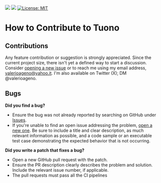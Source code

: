![](https://github.com/tuono-labs/tuono/actions/workflows/rust.yml/badge.svg)
![](https://github.com/tuono-labs/tuono/actions/workflows/typescript.yml/badge.svg)
[![License: MIT](https://img.shields.io/badge/License-MIT-yellow.svg)](https://opensource.org/licenses/MIT)

# How to Contribute to Tuono

## Contributions

Any feature contribution or suggestion is strongly appreciated.
Since the current project size, there isn't yet a defined way to start a discussion. Consider [opening a new issue](https://github.com/tuono-labs/tuono/issues/new/choose)
or to reach me using my email address, [valerioageno@yahoo.it](mailto:valerioageno@ahoo.it). I'm also available on Twitter (X); DM @valerioageno.

## Bugs

**Did you find a bug?**

- Ensure the bug was not already reported by searching on GitHub under [Issues](https://github.com/tuono-labs/tuono/issues).
- If you're unable to find an open issue addressing the problem, [open a new one](https://github.com/tuono-labs/tuono/issues/new/choose). Be sure to include a title and clear description, as much relevant information as possible, and a code sample or an executable test case demonstrating the expected behavior that is not occurring.

**Did you write a patch that fixes a bug?**

- Open a new GitHub pull request with the patch.
- Ensure the PR description clearly describes the problem and solution. Include the relevant issue number, if applicable.
- The pull requests must pass all the CI pipelines
